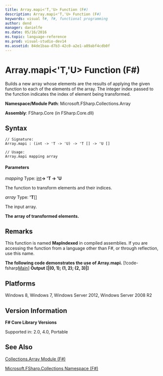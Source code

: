 ```yaml
---
title: Array.mapi<'T,'U> Function (F#)
description: Array.mapi<'T,'U> Function (F#)
keywords: visual f#, f#, functional programming
author: dend
manager: danielfe
ms.date: 05/16/2016
ms.topic: language-reference
ms.prod: visual-studio-dev14
ms.assetid: 84de1baa-d7b3-42c0-a2e1-a89abf4cdb0f 
---
```


# Array.mapi<'T,'U> Function (F#)

Builds a new array whose elements are the results of applying the given function to each of the elements of the array. The integer index passed to the function indicates the index of element being transformed.

**Namespace/Module Path**: Microsoft.FSharp.Collections.Array

**Assembly**: FSharp.Core (in FSharp.Core.dll)


## Syntax

```
// Signature:
Array.mapi : (int -> 'T -> 'U) -> 'T [] -> 'U []

// Usage:
Array.mapi mapping array
```

#### Parameters
*mapping*
Type: [int](https://msdn.microsoft.com/library/025d5455-3622-4ea5-9573-3ecbd4ee1375)**-&gt; 'T -&gt; 'U**


The function to transform elements and their indices.


*array*
Type: **'T**[[]](https://msdn.microsoft.com/library/def20292-9aae-4596-9275-b94e594f8493)


The input array.



**The array of transformed elements.**
## Remarks
This function is named **MapIndexed** in compiled assemblies. If you are accessing the function from a language other than F#, or through reflection, use this name.

**The following code demonstrates the use of Array.mapi.**
[!code-fsharp[Main](snippets/fsarrays/snippet53.fs)]
**Output**
**[|(0, 1); (1, 2); (2, 3)|]**
## Platforms
Windows 8, Windows 7, Windows Server 2012, Windows Server 2008 R2


## Version Information
**F# Core Library Versions**

Supported in: 2.0, 4.0, Portable




## See Also
[Collections.Array Module &#40;F&#35;&#41;](Collections.Array-Module-%5BFSharp%5D.md)

[Microsoft.FSharp.Collections Namespace &#40;F&#35;&#41;](Microsoft.FSharp.Collections-Namespace-%5BFSharp%5D.md)

